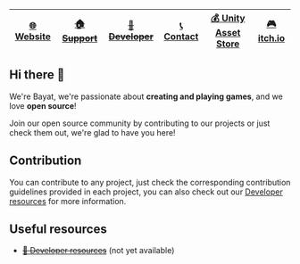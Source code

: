 | [🌐 Website](https://bayat.io) | ~~[🏠 Support](https://support.bayat.io)~~ | ~~[📕 Developer](https://developer.bayat.io)~~ | [📞 Contact](https://bayat.io/contact) | [💰 Unity Asset Store](https://assetstore.unity.com/publishers/26641) | [🎮 itch.io](https://bayat.itch.io) |
|-------------------------------|-------------------------------------------|-----------------------------------------------|---------------------------------------|----------------------------------------------------------------------|------------------------------------|

## Hi there 👋

We're Bayat, we're passionate about **creating and playing games**, and we love **open source**!

Join our open source community by contributing to our projects or just check them out, we're glad to have you here!

## Contribution

You can contribute to any project, just check the corresponding contribution guidelines provided in each project, you can also check out our [Developer resources](https://developer.bayat.io) for more information.

## Useful resources

- ~~[📕 Developer resources](https://developer.bayat.io)~~ (not yet available)
